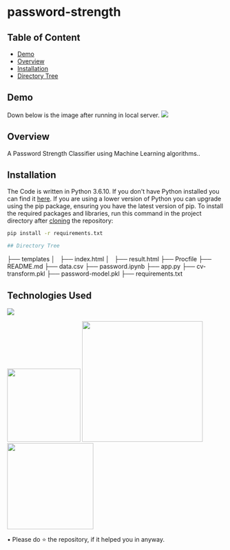 # password-strength
## Table of Content
  * [Demo](#demo)
  * [Overview](#overview)
  * [Installation](#installation)
  * [Directory Tree](#directory-tree)

## Demo
Down below is the image after running in local server.
![](https://imgur.com/HtQhBh3.png)

## Overview
A Password Strength Classifier using Machine Learning algorithms..

## Installation
The Code is written in Python 3.6.10. If you don't have Python installed you can find it [here](https://www.python.org/downloads/). If you are using a lower version of Python you can upgrade using the pip package, ensuring you have the latest version of pip. To install the required packages and libraries, run this command in the project directory after [cloning](https://www.howtogeek.com/451360/how-to-clone-a-github-repository/) the repository:
```bash
pip install -r requirements.txt

## Directory Tree 
```
├── templates
│   ├── index.html
│   ├── result.html
├── Procfile
├── README.md
├── data.csv
├── password.ipynb
├── app.py
├── cv-transform.pkl
├── password-model.pkl
├── requirements.txt

## Technologies Used

![](https://forthebadge.com/images/badges/made-with-python.svg)

[<img target="_blank" src="https://flask.palletsprojects.com/en/1.1.x/_images/flask-logo.png" width=170>](https://flask.palletsprojects.com/en/1.1.x/) [<img target="_blank" src="https://number1.co.za/wp-content/uploads/2017/10/gunicorn_logo-300x85.png" width=280>](https://gunicorn.org) [<img target="_blank" src="https://scikit-learn.org/stable/_static/scikit-learn-logo-small.png" width=200>](https://scikit-learn.org/stable/) 

• Please do ⭐ the repository, if it helped you in anyway.
